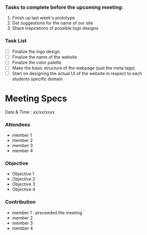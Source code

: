 ### Tasks to complete before the upcoming meeting:
1. Finish up last week's prototype
2. Get suggestions for the name of our site
3. Share inspirations of possible logo designs

### Task List
- [ ] Finalize the logo design
- [ ] Finalize the name of the website
- [ ] Finalize the color palette
- [ ] Make the basic structure of the webpage (just the meta tags)
- [ ] Start on designing the actual UI of the website in respect to each students specific domain

# Meeting Specs
Date & Time	
: xx/xx/xxxx
### Attendees
- member 1
- member 2
- member 3
- member 4
### Objective
- Objective 1
- Objective 2
- Objective 3
- Objective 4
### Contribution
- member 1
: preceeded the meeting
- member 2
- member 3
- member 4

